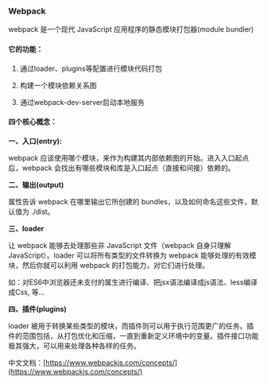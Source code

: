 ### Webpack

webpack 是一个现代 JavaScript 应用程序的静态模块打包器\(module bundler\)

#### **它的功能：**

1. 通过loader、plugins等配置进行模块代码打包

2. 构建一个模块依赖关系图

3. 通过webpack-dev-server启动本地服务

#### **四个核心概念：**

**一、入口\(entry\):**

webpack 应该使用哪个模块，来作为构建其内部依赖图的开始。进入入口起点后，webpack 会找出有哪些模块和库是入口起点（直接和间接）依赖的。

**二、输出\(output\)**

属性告诉 webpack 在哪里输出它所创建的 bundles，以及如何命名这些文件，默认值为 ./dist。

**三、loader**

让 webpack 能够去处理那些非 JavaScript 文件（webpack 自身只理解 JavaScript）。loader 可以将所有类型的文件转换为 webpack 能够处理的有效模块，然后你就可以利用 webpack 的打包能力，对它们进行处理。

如：对ES6中浏览器还未支付的属生进行编译、把jsx语法编译成js语法、less编译成Css, 等...

**四、插件\(plugins\)**

loader 被用于转换某些类型的模块，而插件则可以用于执行范围更广的任务。插件的范围包括，从打包优化和压缩，一直到重新定义环境中的变量。插件接口功能极其强大，可以用来处理各种各样的任务。

中文文档：[https://www.webpackjs.com/concepts/](https://www.webpackjs.com/concepts/)

